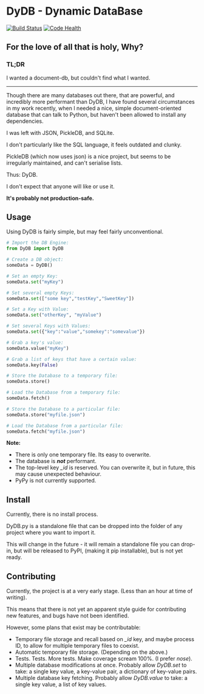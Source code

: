 # DyDB - Dynamic DataBase

[![Build Status](https://travis-ci.org/shakna-israel/DyDB.svg)](https://travis-ci.org/shakna-israel/DyDB) [![Code Health](https://landscape.io/github/shakna-israel/DyDB/master/landscape.svg?style=flat)](https://landscape.io/github/shakna-israel/DyDB/master)

## For the love of all that is holy, Why?

### TL;DR

I wanted a document-db, but couldn't find what I wanted.

---

Though there are many databases out there, that are powerful, and incredibly more performant than DyDB, I have found several circumstances in my work recently, when I needed a nice, simple document-oriented database that can talk to Python, but haven't been allowed to install any dependencies.

I was left with JSON, PickleDB, and SQLite.

I don't particularly like the SQL language, it feels outdated and clunky.

PickleDB (which now uses json) is a nice project, but seems to be irregularly maintained, and can't serialise lists.

Thus: DyDB.

I don't expect that anyone will like or use it.

**It's probably not production-safe.**

## Usage

Using DyDB is fairly simple, but may feel fairly unconventional.

```python
# Import the DB Engine:
from DyDB import DyDB

# Create a DB object:
someData = DyDB()

# Set an empty Key:
someData.set("myKey")

# Set several empty Keys:
someData.set(["some key","testKey","SweetKey"])

# Set a Key with Value:
someData.set("otherKey", "myValue")

# Set several Keys with Values:
someData.set({"key":"value","somekey":"somevalue"})

# Grab a key's value:
someData.value("myKey")

# Grab a list of keys that have a certain value:
someData.key(False)

# Store the Database to a temporary file:
someData.store()

# Load the Database from a temporary file:
someData.fetch()

# Store the Database to a particular file:
someData.store("myfile.json")

# Load the Database from a particular file:
someData.fetch("myfile.json")
```

**Note:**

* There is only one temporary file. Its easy to overwrite.
* The database is ***not*** performant.
* The top-level key *_id* is reserved. You can overwrite it, but in future, this may cause unexpected behaviour.
* PyPy is not currently supported.

## Install

Currently, there is no install process.

DyDB.py is a standalone file that can be dropped into the folder of any project where you want to import it.

This will change in the future - it will remain a standalone file you can drop-in, but will be released to PyPI, (making it pip installable), but is not yet ready.

## Contributing

Currently, the project is at a very early stage. (Less than an hour at time of writing).

This means that there is not yet an apparent style guide for contributing new features, and bugs have not been identified.

However, some plans that exist may be contributable:

* Temporary file storage and recall based on *_id* key, and maybe process ID, to allow for multiple temporary files to coexist.
* Automatic temporary file storage. (Depending on the above.)
* Tests. Tests. More tests. Make coverage scream 100%. (I prefer *nose*).
* Multiple database modifications at once. Probably allow *DyDB.set* to take: a single key value, a key-value pair, a dictionary of key-value pairs.
* Multiple database key fetching. Probably allow *DyDB.value* to take: a single key value, a list of key values.
